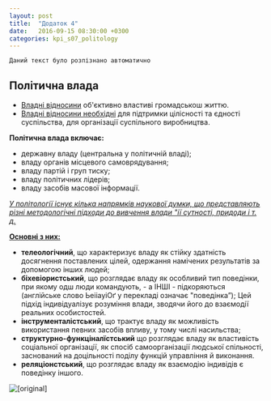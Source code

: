 ```yaml
---
layout: post
title:  "Додаток 4"
date:   2016-09-15 08:30:00 +0300
categories: kpi_s07_politology
---
```


`Даний текст було розпізнано автоматично`

## Політична влада

- <u>Владні відносини</u> об'єктивно властиві громадськош життю.
- <u>Владні відносини необхідні</u> для підтримки цілісності та єдності суспільства, для організації суспільного виробництва.

**Політична влада включає:**

- державну владу (центральна у політичній владі);
- владу органів місцевого самоврядування;
- владу партій і груп тиску;
- владу політичних лідерів;
- владу засобів масової інформації.

<u><i>У політології існує кілька напрямків наукової думки, що представляють різні методологічні підходи до вивчення влади "ії сутності, придоди і т. д.</i></u>

<u><b>Основні з них:</b></u>

- **телеологічний**, що характеризує владу як стійку здатність досягнення поставлених цілей, одержання намічених результатів за допомогою інших людей;
- **біхевіористський**, що розглядає владу як особливий тип поведінки, при якому одш люди командують, - а ІНШІ - підкоряються (англійське слово ЬеііауіОґ у перекладі означає "поведінка”); Цей підхід індивідуалізує розуміння влади, зводячи його до взаємодії реальних особистостей.
- **інструменталістський**, що трактує владу як можливість використання певних засобів впливу, у тому числі насильства;
- **структурно-функціналїстський** що розглядає владу як властивість соціальної організації, як спосіб самоорганізації людської спільності, заснований на доцільності поділу функцій управління й виконання.
- **реляціонстський**, що розглядає владу як взаємодію індивідів є поведінку іншого.

![[original]](https://pp.vk.me/c637323/v637323367/e88d/XPI_pn-ZhgE.jpg)
